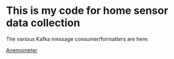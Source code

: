 # This is my code for home sensor data collection

The various Kafka message consumer/formatters are here:

[Anemometer](https://github.com/urdnot-ios/iotKafkaWindDirection) 